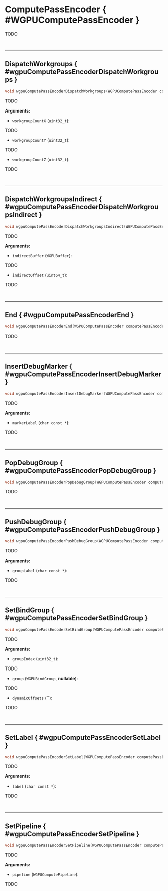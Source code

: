 

# ComputePassEncoder { #WGPUComputePassEncoder }


TODO




<br/><!-- poor man's styling, just for the demo before we use a non default theme -->
***

## DispatchWorkgroups { #wgpuComputePassEncoderDispatchWorkgroups }

```C
void wgpuComputePassEncoderDispatchWorkgroups(WGPUComputePassEncoder computePassEncoder, uint32_t workgroupCountX, uint32_t workgroupCountY, uint32_t workgroupCountZ)
```


TODO




**Arguments:**


 - `workgroupCountX` (`uint32_t`):


TODO


 - `workgroupCountY` (`uint32_t`):


TODO


 - `workgroupCountZ` (`uint32_t`):


TODO







<br/><!-- poor man's styling, just for the demo before we use a non default theme -->
***

## DispatchWorkgroupsIndirect { #wgpuComputePassEncoderDispatchWorkgroupsIndirect }

```C
void wgpuComputePassEncoderDispatchWorkgroupsIndirect(WGPUComputePassEncoder computePassEncoder, WGPUBuffer indirectBuffer, uint64_t indirectOffset)
```


TODO




**Arguments:**


 - `indirectBuffer` (`WGPUBuffer`):


TODO


 - `indirectOffset` (`uint64_t`):


TODO







<br/><!-- poor man's styling, just for the demo before we use a non default theme -->
***

## End { #wgpuComputePassEncoderEnd }

```C
void wgpuComputePassEncoderEnd(WGPUComputePassEncoder computePassEncoder)
```


TODO







<br/><!-- poor man's styling, just for the demo before we use a non default theme -->
***

## InsertDebugMarker { #wgpuComputePassEncoderInsertDebugMarker }

```C
void wgpuComputePassEncoderInsertDebugMarker(WGPUComputePassEncoder computePassEncoder, char const * markerLabel)
```


TODO




**Arguments:**


 - `markerLabel` (`char const *`):


TODO







<br/><!-- poor man's styling, just for the demo before we use a non default theme -->
***

## PopDebugGroup { #wgpuComputePassEncoderPopDebugGroup }

```C
void wgpuComputePassEncoderPopDebugGroup(WGPUComputePassEncoder computePassEncoder)
```


TODO







<br/><!-- poor man's styling, just for the demo before we use a non default theme -->
***

## PushDebugGroup { #wgpuComputePassEncoderPushDebugGroup }

```C
void wgpuComputePassEncoderPushDebugGroup(WGPUComputePassEncoder computePassEncoder, char const * groupLabel)
```


TODO




**Arguments:**


 - `groupLabel` (`char const *`):


TODO







<br/><!-- poor man's styling, just for the demo before we use a non default theme -->
***

## SetBindGroup { #wgpuComputePassEncoderSetBindGroup }

```C
void wgpuComputePassEncoderSetBindGroup(WGPUComputePassEncoder computePassEncoder, uint32_t groupIndex, WGPU_NULLABLE WGPUBindGroup group, size_t dynamicOffsetCount, uint32_t const * dynamicOffsets)
```


TODO




**Arguments:**


 - `groupIndex` (`uint32_t`):


TODO


 - `group` (`WGPUBindGroup`, **nullable**):


TODO


 - `dynamicOffsets` (``):


TODO







<br/><!-- poor man's styling, just for the demo before we use a non default theme -->
***

## SetLabel { #wgpuComputePassEncoderSetLabel }

```C
void wgpuComputePassEncoderSetLabel(WGPUComputePassEncoder computePassEncoder, char const * label)
```


TODO




**Arguments:**


 - `label` (`char const *`):


TODO







<br/><!-- poor man's styling, just for the demo before we use a non default theme -->
***

## SetPipeline { #wgpuComputePassEncoderSetPipeline }

```C
void wgpuComputePassEncoderSetPipeline(WGPUComputePassEncoder computePassEncoder, WGPUComputePipeline pipeline)
```


TODO




**Arguments:**


 - `pipeline` (`WGPUComputePipeline`):


TODO






